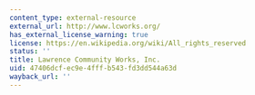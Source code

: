```yaml
---
content_type: external-resource
external_url: http://www.lcworks.org/
has_external_license_warning: true
license: https://en.wikipedia.org/wiki/All_rights_reserved
status: ''
title: Lawrence Community Works, Inc.
uid: 47406dcf-ec9e-4fff-b543-fd3dd544a63d
wayback_url: ''
---
```

